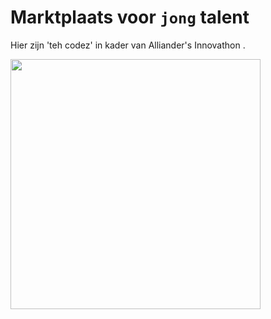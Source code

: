 # Marktplaats voor `jong` talent

Hier zijn 'teh codez' in kader van Alliander's Innovathon .

<img src="mvt.web/plaatjes/../../plaatjes/energietransitie1.jpg" width="400" float="right">

